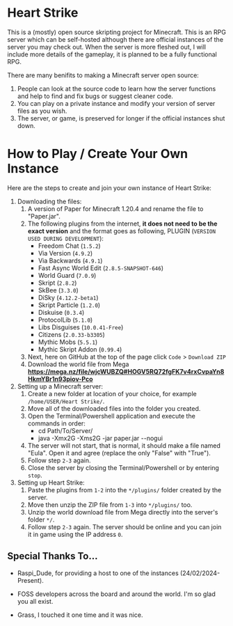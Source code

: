 # Heart Strike
This is a (mostly) open source skripting project for Minecraft. This is an RPG server which can be self-hosted although there are official instances of the server you may check out. When the server is more fleshed out, I will include more details of the gameplay, it is planned to be a fully functional RPG.

There are many benifits to making a Minecraft server open source:
1. People can look at the source code to learn how the server functions and help to find and fix bugs or suggest cleaner code.
2. You can play on a private instance and modify your version of server files as you wish.
3. The server, or game, is preserved for longer if the official instances shut down.

# How to Play / Create Your Own Instance
Here are the steps to create and join your own instance of Heart Strike:
1. Downloading the files:
    1. A version of Paper for Minecraft 1.20.4 and rename the file to "Paper.jar".
    2. The following plugins from the internet, __it does not need to be the exact version__ and the format goes as following, PLUGIN (`VERSION USED DURING DEVELOPMENT`):
        - Freedom Chat (`1.5.2`)
        - Via Version (`4.9.2`)
        - Via Backwards (`4.9.1`)
        - Fast Async World Edit (`2.8.5-SNAPSHOT-646`)
        - World Guard (`7.0.9`)
        - Skript (`2.8.2`)
        - SkBee (`3.3.0`)
        - DiSky (`4.12.2-beta1`)
        - Skript Particle (`1.2.0`)
        - Diskuise (`0.3.4`)
        - ProtocolLib (`5.1.0`)
        - Libs Disguises (`10.0.41-Free`)
        - Citizens (`2.0.33-b3305`)
        - Mythic Mobs (`5.5.1`)
        - Mythic Skript Addon (`0.99.4`)
    3. Next, here on GitHub at the top of the page click `Code` > `Download ZIP`
    4. Download the world file from Mega __https://mega.nz/file/wjcWUBZQ#HOGV5RQ72fgFK7v4rxCvpaYn8HkmYBr1n93piov-Pco__
2. Setting up a Minecraft server:
    1. Create a new folder at location of your choice, for example `/home/USER/Heart Strike/`.
    2. Move all of the downloaded files into the folder you created.
    3. Open the Terminal/Powershell application and execute the commands in order:
        - cd Path/To/Server/
        - java -Xmx2G -Xms2G -jar paper.jar --nogui
    4. The server will not start, that is normal, it should make a file named "Eula". Open it and agree (replace the only "False" with "True").
    5. Follow step `2-3` again.
    6. Close the server by closing the Terminal/Powershell or by entering `stop`.
3. Setting up Heart Strike:
    1. Paste the plugins from `1-2` into the `*/plugins/` folder created by the server.
    2. Move then unzip the ZIP file from `1-3` into `*/plugins/` too. 
    3. Unzip the world download file from Mega directly into the server's folder `*/`.
    4. Follow step `2-3` again. The server should be online and you can join it in game using the IP address `0`.

## Special Thanks To...
- Raspi_Dude, for providing a host to one of the instances (24/02/2024-Present). 

- FOSS developers across the board and around the world. I'm so glad you all exist.

- Grass, I touched it one time and it was nice.
